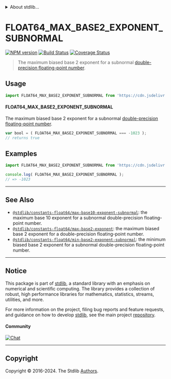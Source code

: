 <!--

@license Apache-2.0

Copyright (c) 2018 The Stdlib Authors.

Licensed under the Apache License, Version 2.0 (the "License");
you may not use this file except in compliance with the License.
You may obtain a copy of the License at

   http://www.apache.org/licenses/LICENSE-2.0

Unless required by applicable law or agreed to in writing, software
distributed under the License is distributed on an "AS IS" BASIS,
WITHOUT WARRANTIES OR CONDITIONS OF ANY KIND, either express or implied.
See the License for the specific language governing permissions and
limitations under the License.

-->


<details>
  <summary>
    About stdlib...
  </summary>
  <p>We believe in a future in which the web is a preferred environment for numerical computation. To help realize this future, we've built stdlib. stdlib is a standard library, with an emphasis on numerical and scientific computation, written in JavaScript (and C) for execution in browsers and in Node.js.</p>
  <p>The library is fully decomposable, being architected in such a way that you can swap out and mix and match APIs and functionality to cater to your exact preferences and use cases.</p>
  <p>When you use stdlib, you can be absolutely certain that you are using the most thorough, rigorous, well-written, studied, documented, tested, measured, and high-quality code out there.</p>
  <p>To join us in bringing numerical computing to the web, get started by checking us out on <a href="https://github.com/stdlib-js/stdlib">GitHub</a>, and please consider <a href="https://opencollective.com/stdlib">financially supporting stdlib</a>. We greatly appreciate your continued support!</p>
</details>

# FLOAT64_MAX_BASE2_EXPONENT_SUBNORMAL

[![NPM version][npm-image]][npm-url] [![Build Status][test-image]][test-url] [![Coverage Status][coverage-image]][coverage-url] <!-- [![dependencies][dependencies-image]][dependencies-url] -->

> The maximum biased base 2 exponent for a subnormal [double-precision floating-point number][ieee754].



<section class="usage">

## Usage

<!-- eslint-disable id-length -->

```javascript
import FLOAT64_MAX_BASE2_EXPONENT_SUBNORMAL from 'https://cdn.jsdelivr.net/gh/stdlib-js/constants-float64-max-base2-exponent-subnormal@v0.2.0-deno/mod.js';
```

#### FLOAT64_MAX_BASE2_EXPONENT_SUBNORMAL

The maximum biased base 2 exponent for a subnormal [double-precision floating-point number][ieee754].

<!-- eslint-disable id-length -->

```javascript
var bool = ( FLOAT64_MAX_BASE2_EXPONENT_SUBNORMAL === -1023 );
// returns true
```

</section>

<!-- /.usage -->

<section class="examples">

## Examples

<!-- TODO: better example -->

<!-- eslint no-undef: "error" -->

<!-- eslint-disable id-length -->

```javascript
import FLOAT64_MAX_BASE2_EXPONENT_SUBNORMAL from 'https://cdn.jsdelivr.net/gh/stdlib-js/constants-float64-max-base2-exponent-subnormal@v0.2.0-deno/mod.js';

console.log( FLOAT64_MAX_BASE2_EXPONENT_SUBNORMAL );
// => -1023
```

</section>

<!-- /.examples -->

<!-- C interface documentation. -->



<!-- Section for related `stdlib` packages. Do not manually edit this section, as it is automatically populated. -->

<section class="related">

* * *

## See Also

-   <span class="package-name">[`@stdlib/constants-float64/max-base10-exponent-subnormal`][@stdlib/constants/float64/max-base10-exponent-subnormal]</span><span class="delimiter">: </span><span class="description">the maximum base 10 exponent for a subnormal double-precision floating-point number.</span>
-   <span class="package-name">[`@stdlib/constants-float64/max-base2-exponent`][@stdlib/constants/float64/max-base2-exponent]</span><span class="delimiter">: </span><span class="description">the maximum biased base 2 exponent for a double-precision floating-point number.</span>
-   <span class="package-name">[`@stdlib/constants-float64/min-base2-exponent-subnormal`][@stdlib/constants/float64/min-base2-exponent-subnormal]</span><span class="delimiter">: </span><span class="description">the minimum biased base 2 exponent for a subnormal double-precision floating-point number.</span>

</section>

<!-- /.related -->

<!-- Section for all links. Make sure to keep an empty line after the `section` element and another before the `/section` close. -->


<section class="main-repo" >

* * *

## Notice

This package is part of [stdlib][stdlib], a standard library with an emphasis on numerical and scientific computing. The library provides a collection of robust, high performance libraries for mathematics, statistics, streams, utilities, and more.

For more information on the project, filing bug reports and feature requests, and guidance on how to develop [stdlib][stdlib], see the main project [repository][stdlib].

#### Community

[![Chat][chat-image]][chat-url]

---

## Copyright

Copyright &copy; 2016-2024. The Stdlib [Authors][stdlib-authors].

</section>

<!-- /.stdlib -->

<!-- Section for all links. Make sure to keep an empty line after the `section` element and another before the `/section` close. -->

<section class="links">

[npm-image]: http://img.shields.io/npm/v/@stdlib/constants-float64-max-base2-exponent-subnormal.svg
[npm-url]: https://npmjs.org/package/@stdlib/constants-float64-max-base2-exponent-subnormal

[test-image]: https://github.com/stdlib-js/constants-float64-max-base2-exponent-subnormal/actions/workflows/test.yml/badge.svg?branch=v0.2.0
[test-url]: https://github.com/stdlib-js/constants-float64-max-base2-exponent-subnormal/actions/workflows/test.yml?query=branch:v0.2.0

[coverage-image]: https://img.shields.io/codecov/c/github/stdlib-js/constants-float64-max-base2-exponent-subnormal/main.svg
[coverage-url]: https://codecov.io/github/stdlib-js/constants-float64-max-base2-exponent-subnormal?branch=v0.2.0

<!--

[dependencies-image]: https://img.shields.io/david/stdlib-js/constants-float64-max-base2-exponent-subnormal.svg
[dependencies-url]: https://david-dm.org/stdlib-js/constants-float64-max-base2-exponent-subnormal/main

-->

[chat-image]: https://img.shields.io/gitter/room/stdlib-js/stdlib.svg
[chat-url]: https://app.gitter.im/#/room/#stdlib-js_stdlib:gitter.im

[stdlib]: https://github.com/stdlib-js/stdlib

[stdlib-authors]: https://github.com/stdlib-js/stdlib/graphs/contributors

[umd]: https://github.com/umdjs/umd
[es-module]: https://developer.mozilla.org/en-US/docs/Web/JavaScript/Guide/Modules

[deno-url]: https://github.com/stdlib-js/constants-float64-max-base2-exponent-subnormal/tree/deno
[deno-readme]: https://github.com/stdlib-js/constants-float64-max-base2-exponent-subnormal/blob/deno/README.md
[umd-url]: https://github.com/stdlib-js/constants-float64-max-base2-exponent-subnormal/tree/umd
[umd-readme]: https://github.com/stdlib-js/constants-float64-max-base2-exponent-subnormal/blob/umd/README.md
[esm-url]: https://github.com/stdlib-js/constants-float64-max-base2-exponent-subnormal/tree/esm
[esm-readme]: https://github.com/stdlib-js/constants-float64-max-base2-exponent-subnormal/blob/esm/README.md
[branches-url]: https://github.com/stdlib-js/constants-float64-max-base2-exponent-subnormal/blob/main/branches.md

[ieee754]: https://en.wikipedia.org/wiki/IEEE_754-1985

<!-- <related-links> -->

[@stdlib/constants/float64/max-base10-exponent-subnormal]: https://github.com/stdlib-js/constants-float64-max-base10-exponent-subnormal/tree/deno

[@stdlib/constants/float64/max-base2-exponent]: https://github.com/stdlib-js/constants-float64-max-base2-exponent/tree/deno

[@stdlib/constants/float64/min-base2-exponent-subnormal]: https://github.com/stdlib-js/constants-float64-min-base2-exponent-subnormal/tree/deno

<!-- </related-links> -->

</section>

<!-- /.links -->
